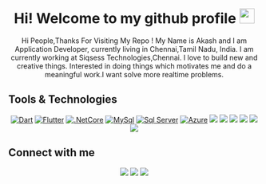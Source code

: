 <h1 align="center">Hi! Welcome to my github profile <img src="https://media.tenor.com/images/af1b615e4f90567a1328b7c320d3a601/tenor.gif" width="30"/></h1> 
 

<p align='center'>
Hi People,Thanks For Visiting My Repo ! My Name is Akash and I am Application Developer, currently living in Chennai,Tamil Nadu, India. I am currently working at Siqsess Technologies,Chennai. I love to build new and creative things. Interested in doing things which motivates me and do a meaningful work.I want solve more realtime problems.
</p>

## Tools & Technologies 
<p align='center'>
  <a href="https://dart.dev/"><img alt="Dart" src="https://img.shields.io/badge/dart-%230175C2.svg?style=for-the-badge&logo=dart&logoColor=white"/></a>
  <a href="https://flutter.dev/"><img alt="Flutter" src="https://img.shields.io/badge/Flutter-%2302569B.svg?style=for-the-badge&logo=Flutter&logoColor=white" /></a>
  <a href="https://dotnet.microsoft.com/en-us/"><img alt=".NetCore" src="https://img.shields.io/badge/.NET-5C2D91?style=for-the-badge&logo=.net&logoColor=white" /></a>
  <a href="https://www.mysql.com/"><img alt="MySql" src="https://img.shields.io/badge/mysql-%2300f.svg?style=for-the-badge&logo=mysql&logoColor=white" /></a>
  <a href="https://www.microsoft.com/en-in/sql-server/"><img alt="Sql Server" src="https://img.shields.io/badge/Microsoft%20SQL%20Sever-CC2927?style=for-the-badge&logo=microsoft%20sql%20server&logoColor=white" /></a>
   <a href="https://azure.microsoft.com/en-us/services/devops/"><img alt="Azure" src="https://img.shields.io/badge/azure-%230072C6.svg?style=for-the-badge&logo=microsoftazure&logoColor=white" /></a>
 <a href="https://html.com/"><img src="https://img.shields.io/badge/html5%20-%23E34F26.svg?&style=for-the-badge&logo=html5&logoColor=white" /></a>
  <a href="https://en.wikipedia.org/wiki/CSS"><img src="https://img.shields.io/badge/css3%20-%231572B6.svg?&style=for-the-badge&logo=css3&logoColor=white" /></a>
  <a href="https://www.javascript.com/"><img src="https://img.shields.io/badge/javascript%20-f0db4f.svg?&style=for-the-badge&logo=javascript&logoColor=black" /></a>
 <a href="https://reactjs.org"><img src ="https://img.shields.io/badge/react%20-%2320232a.svg?&style=for-the-badge&logo=react&logoColor=%2361DAFB" /></a>
 <a href="https://git-scm.com/"><img src="https://img.shields.io/badge/git%20-orange.svg?&style=for-the-badge&logo=git&logoColor=white" /></a>
  <a href="http://github.com/"><img src="https://img.shields.io/badge/github%20-black.svg?&style=for-the-badge&logo=github&logoColor=white" /></a>
 

</p>

## Connect with me
<p align='center'>
  <a href="https://github.com/akash-1101"><img src="https://img.shields.io/badge/github-black.svg?&style=for-the-badge&logo=github&logoColor=white" /></a> 
  <a href="mailto:akash111999@gmail.com"><img src="https://img.shields.io/badge/gmail-%23D14836.svg?&style=for-the-badge&logo=gmail&logoColor=white" /></a>
  <a href="https://www.linkedin.com/in/akash111999/"><img src="https://img.shields.io/badge/linkedin-%230077B5.svg?&style=for-the-badge&logo=linkedin&logoColor=white" /></a>
<!--  <a href=""><img src="https://img.shields.io/badge/Medium-12100E?style=for-the-badge&logo=medium&logoColor=white"> -->
 </a>
